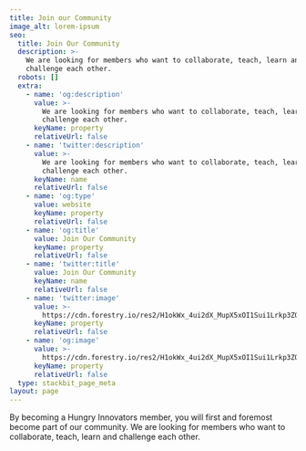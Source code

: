 ```yaml
---
title: Join our Community
image_alt: lorem-ipsum
seo:
  title: Join Our Community
  description: >-
    We are looking for members who want to collaborate, teach, learn and
    challenge each other.
  robots: []
  extra:
    - name: 'og:description'
      value: >-
        We are looking for members who want to collaborate, teach, learn and
        challenge each other.
      keyName: property
      relativeUrl: false
    - name: 'twitter:description'
      value: >-
        We are looking for members who want to collaborate, teach, learn and
        challenge each other.
      keyName: name
      relativeUrl: false
    - name: 'og:type'
      value: website
      keyName: property
      relativeUrl: false
    - name: 'og:title'
      value: Join Our Community
      keyName: property
      relativeUrl: false
    - name: 'twitter:title'
      value: Join Our Community
      keyName: name
      relativeUrl: false
    - name: 'twitter:image'
      value: >-
        https://cdn.forestry.io/res2/H1okWx_4ui2dX_MupX5xOI1Sui1Lrkp3ZQe6UkQZxUY/fit/512/512/sm/0/aHR0cHM6Ly9hcHAu/Zm9yZXN0cnkuaW8v/cmFpbHMvYWN0aXZl/X3N0b3JhZ2UvYmxv/YnMvZXlKZmNtRnBi/SE1pT25zaWJXVnpj/MkZuWlNJNklrSkJh/SEJDUzBrek1WRXdQ/U0lzSW1WNGNDSTZi/blZzYkN3aWNIVnlJ/am9pWW14dllsOXBa/Q0o5ZlE9PS0tMzQ5/ZDRlMjEzMjg2Zjlm/YzYzODMwZTFlZDhi/MTAwNDAwMmMxNDMz/NC9wcmlzY2lsbGEt/ZHUtcHJlZXotWGtL/Q3VpNDRpTTAtdW5z/cGxhc2guanBn
      keyName: property
      relativeUrl: false
    - name: 'og:image'
      value: >-
        https://cdn.forestry.io/res2/H1okWx_4ui2dX_MupX5xOI1Sui1Lrkp3ZQe6UkQZxUY/fit/512/512/sm/0/aHR0cHM6Ly9hcHAu/Zm9yZXN0cnkuaW8v/cmFpbHMvYWN0aXZl/X3N0b3JhZ2UvYmxv/YnMvZXlKZmNtRnBi/SE1pT25zaWJXVnpj/MkZuWlNJNklrSkJh/SEJDUzBrek1WRXdQ/U0lzSW1WNGNDSTZi/blZzYkN3aWNIVnlJ/am9pWW14dllsOXBa/Q0o5ZlE9PS0tMzQ5/ZDRlMjEzMjg2Zjlm/YzYzODMwZTFlZDhi/MTAwNDAwMmMxNDMz/NC9wcmlzY2lsbGEt/ZHUtcHJlZXotWGtL/Q3VpNDRpTTAtdW5z/cGxhc2guanBn
      keyName: property
      relativeUrl: false
  type: stackbit_page_meta
layout: page
---
```

By becoming a Hungry Innovators member, you will first and foremost become part of our community. We are looking for members who want to collaborate, teach, learn and challenge each other.
